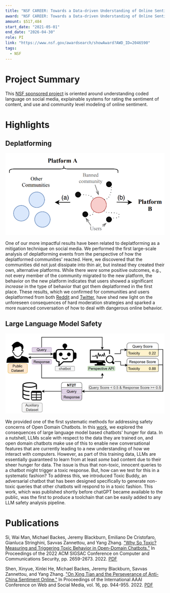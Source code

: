 ```yaml
---
title: "NSF CAREER: Towards a Data-driven Understanding of Online Sentiment"
award: "NSF CAREER: Towards a Data-driven Understanding of Online Sentiment"
amount: $517,484
start_date: "2021-05-01"
end_date: "2026-04-30"
role: PI
link: "https://www.nsf.gov/awardsearch/showAward?AWD_ID=2046590"
tags:
  - NSF
---
```


# Project Summary

This [NSF sponsored project](https://www.nsf.gov/awardsearch/showAward?AWD_ID=2046590) is oriented around understanding coded language on social media, explainable systems for rating the sentiment of content, and use and community level modeling of online sentiment.

# Highlights

## Deplatforming

![](/images/deplatforming1.png)

One of our more impactful results have been related to deplatforming as a mitigation technique on social media.
We performed the first large-scale analysis of deplatforming events from the perspective of how the deplatformed communities' reacted.
Here, we discovered that the communities did not just dissipate into thin air, but instead they created their own, alternative platforms.
While there _were_ some positive outcomes, e.g., not every member of the community migrated to the new platform, the behavior on the new platform indicates that users showed a significant _increase_ in the type of behavior that got them deplatformed in the first place.
These results, which we confirmed for communities and users deplatformed from both [Reddit](https://doi.org/10.1145/3476057) and [Twitter](https://doi.org/10.1145/3447535.3462637), have shed new light on the unforeseen consequences of hard moderation strategies and sparked a more nuanced conversation of how to deal with dangerous online behavior.

## Large Language Model Safety

![](/images/toxicbuddy1.png)

We provided one of the first systematic methods for addressing safety concerns of Open Domain Chatbots.
In this [work](https://doi.org/10.1145/3548606.3560599), we explored the consequences of large language model based chatbots' hunger for data.
In a nutshell, LLMs scale with respect to the data they are trained on, and open domain chatbots make use of this to enable new conversational features that are currently leading to a new understanding of how we interact with computers.
However, as part of this training data, LLMs are essentially guaranteed to learn from at least _some_ bad content due to their sheer hunger for data.
The issue is thus that non-toxic, innocent queries to a chatbot might trigger a toxic response.
But, how can we test for this in a systematic fashion?
To address this, we introduced Toxic Buddy, an adversarial chatbot that has been designed specifically to generate non-toxic queries that other chatbots will respond to in a toxic fashion.
This work, which was published shortly before chatGPT became available to the public, was the first to produce a toolchain that can be easily added to any LLM safety analysis pipeline.

# Publications

Si, Wai Man, Michael Backes, Jeremy Blackburn, Emiliano De Cristofaro, Gianluca Stringhini, Savvas Zannettou, and Yang Zhang. ["Why So Toxic? Measuring and Triggering Toxic Behavior in Open-Domain Chatbots."](https://doi.org/10.1145/3548606.3560599) In Proceedings of the 2022 ACM SIGSAC Conference on Computer and Communications Security, pp. 2659-2673. 2022. [PDF](https://arxiv.org/pdf/2209.03463.pdf)

Shen, Xinyue, Xinlei He, Michael Backes, Jeremy Blackburn, Savvas Zannettou, and Yang Zhang. ["On Xing Tian and the Perseverance of Anti-China Sentiment Online."](https://doi.org/10.1609/icwsm.v16i1.19348) In Proceedings of the International AAAI Conference on Web and Social Media, vol. 16, pp. 944-955. 2022. [PDF](https://arxiv.org/pdf/2204.08935.pdf)


